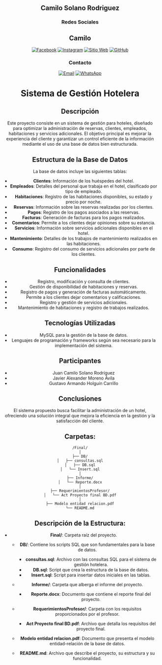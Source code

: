 <div align="center">

## Camilo Solano Rodriguez

### Redes Sociales

## Camilo
[![Facebook](https://img.shields.io/badge/Facebook-1877F2?style=for-the-badge&logo=facebook&logoColor=white)](https://www.facebook.com/camilosolanorodriguez/)
[![Instagram](https://img.shields.io/badge/Instagram-E4405F?style=for-the-badge&logo=instagram&logoColor=white)](https://www.instagram.com/camilosolanoro/)
[![Sitio Web](https://img.shields.io/badge/Camilo-000000?style=for-the-badge&logo=google-chrome&logoColor=white)](http://camilosolanorodriguez.com)
[![GitHub](https://img.shields.io/badge/GitHub-181717?style=for-the-badge&logo=github&logoColor=white)](https://github.com/Camilocsr)

### Contacto

[![Email](https://img.shields.io/badge/Email-D14836?style=for-the-badge&logo=gmail&logoColor=white)](mailto:camilosolanorodiguez@gmail.com)
[![WhatsApp](https://img.shields.io/badge/WhatsApp-25D366?style=for-the-badge&logo=whatsapp&logoColor=white)](https://wa.me/+573136368783)

# Sistema de Gestión Hotelera

## Descripción
Este proyecto consiste en un sistema de gestión para hoteles, diseñado para optimizar la administración de reservas, clientes, empleados, habitaciones y servicios adicionales. El objetivo principal es mejorar la experiencia del cliente y garantizar un control eficiente de la información mediante el uso de una base de datos bien estructurada.

## Estructura de la Base de Datos
La base de datos incluye las siguientes tablas:

- **Clientes**: Información de los huéspedes del hotel.
- **Empleados**: Detalles del personal que trabaja en el hotel, clasificado por tipo de empleado.
- **Habitaciones**: Registro de las habitaciones disponibles, su estado y precio por noche.
- **Reservas**: Información sobre las reservas realizadas por los clientes.
- **Pagos**: Registro de los pagos asociados a las reservas.
- **Facturas**: Generación de facturas para los pagos realizados.
- **Comentarios**: Permite a los clientes dejar opiniones sobre su estancia.
- **Servicios**: Información sobre servicios adicionales disponibles en el hotel.
- **Mantenimiento**: Detalles de los trabajos de mantenimiento realizados en las habitaciones.
- **Consumo**: Registro del consumo de servicios adicionales por parte de los clientes.

## Funcionalidades
- Registro, modificación y consulta de clientes.
- Gestión de disponibilidad de habitaciones y reservas.
- Registro de pagos y generación de facturas automáticamente.
- Permite a los clientes dejar comentarios y calificaciones.
- Registro y gestión de servicios adicionales.
- Mantenimiento de habitaciones y registro de trabajos realizados.

## Tecnologías Utilizadas
- MySQL para la gestión de la base de datos.
- Lenguajes de programación y frameworks según sea necesario para la implementación del sistema.

## Participantes
- Juan Camilo Solano Rodríguez
- Javier Alexander Moreno Ávila
- Gustavo Armando Holguín Carrillo

## Conclusiones
El sistema propuesto busca facilitar la administración de un hotel, ofreciendo una solución integral que mejora la eficiencia en la gestión y la satisfacción del cliente.

## Carpetas:

```
/Final/
│
├── DB/
│   ├── consultas.sql
│   ├── DB.sql
│   └── Insert.sql
│
├── Informe/
│   └── Reporte.docx
│
├── RequerimientosProfesor/
│   └── Act Proyecto final BD.pdf
│
├── Modelo entidad relacion.pdf
└── README.md
```

## Descripción de la Estructura:

- **Final/**: Carpeta raíz del proyecto.

  - **DB/**: Contiene los scripts SQL que son fundamentales para la base de datos.
    - **consultas.sql**: Archivo con las consultas SQL para el sistema de gestión hotelera.
    - **DB.sql**: Script que crea la estructura de la base de datos.
    - **Insert.sql**: Script para insertar datos iniciales en las tablas.

  - **Informe/**: Carpeta que alberga el informe del proyecto.
    - **Reporte.docx**: Documento que contiene el reporte final del proyecto.

  - **RequerimientosProfesor/**: Carpeta con los requisitos proporcionados por el profesor.
    - **Act Proyecto final BD.pdf**: Archivo que detalla los requisitos del proyecto final.

  - **Modelo entidad relacion.pdf**: Documento que presenta el modelo entidad-relación de la base de datos.

  - **README.md**: Archivo que describe el proyecto, su estructura y su funcionalidad.
